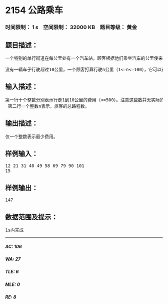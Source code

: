 # 2154 公路乘车   
### 时间限制： 1 s&nbsp;&nbsp;&nbsp;&nbsp;空间限制： 32000 KB&nbsp;&nbsp;&nbsp;&nbsp;题目等级： 黄金  
## 题目描述：  

<pre>
一个特别的单行街道在每公里处有一个汽车站。顾客根据他们乘坐汽车的公里使来付费。例如样例的第一行就是一个费用的单子。  
   
没有一辆车子行驶超过10公里，一个顾客打算行驶n公里（1<=n<=100），它可以通过无限次的换车来完成旅程。最后要求费用最少。
</pre>
  
  
## 输入描述：  

<pre>
第一行十个整数分别表示行走1到10公里的费用（<=500）。注意这些数并无实际的经济意义，即行驶10公里费用可能比行驶一公里少。  
 第二行一个整数n表示，旅客的总路程数。
</pre>
  
  
## 输出描述：  

<pre>
仅一个整数表示最少费用。
</pre>
  
  
## 样例输入：  

<pre>
12 21 31 40 49 58 69 79 90 101  
15
</pre>
  
  
## 样例输出：  

<pre>
147
</pre>
  
  
## 数据范围及提示：  

<pre>
1s内完成
</pre>
  
  
***  

##### AC: 106  
##### WA: 27  
##### TLE: 6  
##### MLE: 0  
##### RE: 8  

